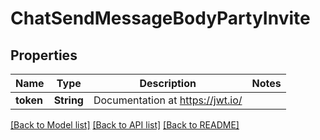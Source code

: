 # ChatSendMessageBodyPartyInvite

## Properties

Name | Type | Description | Notes
------------ | ------------- | ------------- | -------------
**token** | **String** | Documentation at https://jwt.io/ | 

[[Back to Model list]](../README.md#documentation-for-models) [[Back to API list]](../README.md#documentation-for-api-endpoints) [[Back to README]](../README.md)


